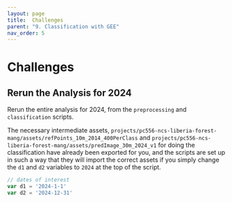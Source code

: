 ```yaml
---
layout: page
title:  Challenges
parent: "9. Classification with GEE"
nav_order: 5
---
```


# Challenges

## Rerun the Analysis for 2024

Rerun the entire analysis for 2024, from the `preprocessing` and `classification` scripts. 

The necessary intermediate assets, `projects/pc556-ncs-liberia-forest-mang/assets/refPoints_10m_2014_400PerClass` and `projects/pc556-ncs-liberia-forest-mang/assets/predImage_30m_2024_v1` for doing the classification have already been exported for you, and the scripts are set up in such a way that they will import the correct assets if you simply change the `d1` and `d2` variables to `2024` at the top of the script. 
```javascript
// dates of interest
var d1 = '2024-1-1'
var d2 = '2024-12-31'
```

<!-- ## Visualize Spectral Signatures

## Rerun the Analysis for a Simpler LULC Typology -->





